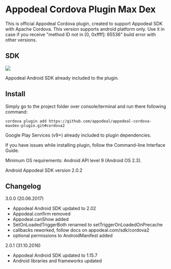 # Appodeal Cordova Plugin Max Dex

This is official Appodeal Cordova plugin, created to support Appodeal SDK with Apache Cordova.
This version supports android platform only. Use it in case if you receive "method ID not in [0, 0xffff]: 65536" build error with other versions.

## SDK
[![](https://img.shields.io/badge/docs-android-green.svg)](http://www.appodeal.com/sdk/cordova2)

Appodeal Android SDK already included to the plugin.

## Install

Simply go to the project folder over console/terminal and run there following command:

    cordova plugin add https://github.com/appodeal/appodeal-cordova-maxdex-plugin.git#cordova2

Google Play Services (v9+) already included to plugin dependencies.

If you have issues while installing plugin, follow the Command-line Interface Guide.

Minimum OS requirements: Android API level 9 (Android OS 2.3).

Android Appodeal SDK version 2.0.2

    
## Changelog

3.0.0 (20.06.2017)

+ Appodeal Android SDK updated to 2.02
+ Appodeal.confirm removed
+ Appodeal.canShow added
+ SetOnLoadedTriggerBoth renamed to setTriggerOnLoadedOnPrecache
+ callbacks reworked, follow docs on appodeal.com/sdk/cordova2
+ optional permissions to AndroidManifest added

2.0.1 (31.10.2016)

+ Appodeal Android SDK updated to 1.15.7
+ Android libraries and frameworks updated
